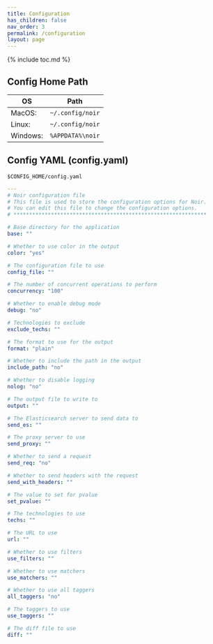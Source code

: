 ```yaml
---
title: Configuration
has_children: false
nav_order: 3
permalink: /configuration
layout: page
---
```


{% include toc.md %}

## Config Home Path

| OS | Path |
|---|---|
| MacOS: | `~/.config/noir` |
| Linux: | `~/.config/noir` |
| Windows: | `%APPDATA%\noir` |

## Config YAML (config.yaml)

`$CONFIG_HOME/config.yaml` 

```yaml
---
# Noir configuration file
# This file is used to store the configuration options for Noir.
# You can edit this file to change the configuration options.
# **************************************************************

# Base directory for the application
base: ""

# Whether to use color in the output
color: "yes"

# The configuration file to use
config_file: ""

# The number of concurrent operations to perform
concurrency: "100"

# Whether to enable debug mode
debug: "no"

# Technologies to exclude
exclude_techs: ""

# The format to use for the output
format: "plain"

# Whether to include the path in the output
include_path: "no"

# Whether to disable logging
nolog: "no"

# The output file to write to
output: ""

# The Elasticsearch server to send data to
send_es: ""

# The proxy server to use
send_proxy: ""

# Whether to send a request
send_req: "no"

# Whether to send headers with the request
send_with_headers: ""

# The value to set for pvalue
set_pvalue: ""

# The technologies to use
techs: ""

# The URL to use
url: ""

# Whether to use filters
use_filters: ""

# Whether to use matchers
use_matchers: ""

# Whether to use all taggers
all_taggers: "no"

# The taggers to use
use_taggers: ""

# The diff file to use
diff: ""
```